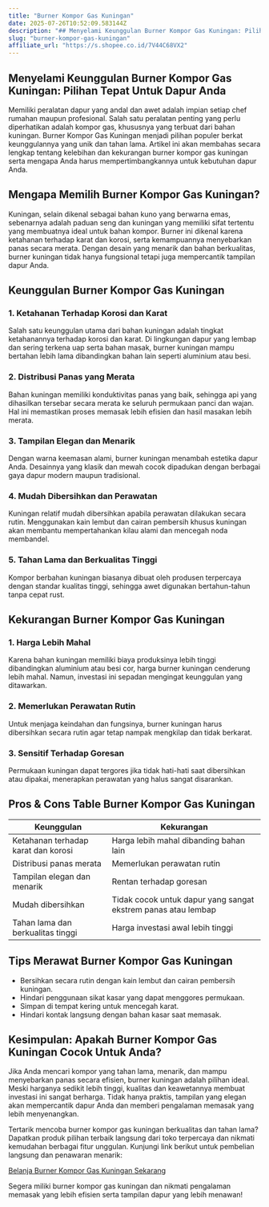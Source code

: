 ```yaml
---
title: "Burner Kompor Gas Kuningan"
date: 2025-07-26T10:52:09.583144Z
description: "## Menyelami Keunggulan Burner Kompor Gas Kuningan: Pilihan Tepat Untuk Dapur Anda..."
slug: "burner-kompor-gas-kuningan"
affiliate_url: "https://s.shopee.co.id/7V44C68VX2"
---
```

## Menyelami Keunggulan Burner Kompor Gas Kuningan: Pilihan Tepat Untuk Dapur Anda

Memiliki peralatan dapur yang andal dan awet adalah impian setiap chef rumahan maupun profesional. Salah satu peralatan penting yang perlu diperhatikan adalah kompor gas, khususnya yang terbuat dari bahan kuningan. Burner Kompor Gas Kuningan menjadi pilihan populer berkat keunggulannya yang unik dan tahan lama. Artikel ini akan membahas secara lengkap tentang kelebihan dan kekurangan burner kompor gas kuningan serta mengapa Anda harus mempertimbangkannya untuk kebutuhan dapur Anda.

## Mengapa Memilih Burner Kompor Gas Kuningan?

Kuningan, selain dikenal sebagai bahan kuno yang berwarna emas, sebenarnya adalah paduan seng dan kuningan yang memiliki sifat tertentu yang membuatnya ideal untuk bahan kompor. Burner ini dikenal karena ketahanan terhadap karat dan korosi, serta kemampuannya menyebarkan panas secara merata. Dengan desain yang menarik dan bahan berkualitas, burner kuningan tidak hanya fungsional tetapi juga mempercantik tampilan dapur Anda.

## Keunggulan Burner Kompor Gas Kuningan

### 1. Ketahanan Terhadap Korosi dan Karat

Salah satu keunggulan utama dari bahan kuningan adalah tingkat ketahanannya terhadap korosi dan karat. Di lingkungan dapur yang lembap dan sering terkena uap serta bahan masak, burner kuningan mampu bertahan lebih lama dibandingkan bahan lain seperti aluminium atau besi.

### 2. Distribusi Panas yang Merata

Bahan kuningan memiliki konduktivitas panas yang baik, sehingga api yang dihasilkan tersebar secara merata ke seluruh permukaan panci dan wajan. Hal ini memastikan proses memasak lebih efisien dan hasil masakan lebih merata.

### 3. Tampilan Elegan dan Menarik

Dengan warna keemasan alami, burner kuningan menambah estetika dapur Anda. Desainnya yang klasik dan mewah cocok dipadukan dengan berbagai gaya dapur modern maupun tradisional.

### 4. Mudah Dibersihkan dan Perawatan

Kuningan relatif mudah dibersihkan apabila perawatan dilakukan secara rutin. Menggunakan kain lembut dan cairan pembersih khusus kuningan akan membantu mempertahankan kilau alami dan mencegah noda membandel.

### 5. Tahan Lama dan Berkualitas Tinggi

Kompor berbahan kuningan biasanya dibuat oleh produsen terpercaya dengan standar kualitas tinggi, sehingga awet digunakan bertahun-tahun tanpa cepat rust.

## Kekurangan Burner Kompor Gas Kuningan

### 1. Harga Lebih Mahal

Karena bahan kuningan memiliki biaya produksinya lebih tinggi dibandingkan aluminium atau besi cor, harga burner kuningan cenderung lebih mahal. Namun, investasi ini sepadan mengingat keunggulan yang ditawarkan.

### 2. Memerlukan Perawatan Rutin

Untuk menjaga keindahan dan fungsinya, burner kuningan harus dibersihkan secara rutin agar tetap nampak mengkilap dan tidak berkarat.

### 3. Sensitif Terhadap Goresan

Permukaan kuningan dapat tergores jika tidak hati-hati saat dibersihkan atau dipakai, menerapkan perawatan yang halus sangat disarankan.

## Pros & Cons Table Burner Kompor Gas Kuningan

| Keunggulan                  | Kekurangan                               |
|------------------------------|------------------------------------------|
| Ketahanan terhadap karat dan korosi | Harga lebih mahal dibanding bahan lain |
| Distribusi panas merata     | Memerlukan perawatan rutin             |
| Tampilan elegan dan menarik | Rentan terhadap goresan                |
| Mudah dibersihkan          | Tidak cocok untuk dapur yang sangat ekstrem panas atau lembap |
| Tahan lama dan berkualitas tinggi | Harga investasi awal lebih tinggi |

## Tips Merawat Burner Kompor Gas Kuningan

- Bersihkan secara rutin dengan kain lembut dan cairan pembersih kuningan.
- Hindari penggunaan sikat kasar yang dapat menggores permukaan.
- Simpan di tempat kering untuk mencegah karat.
- Hindari kontak langsung dengan bahan kasar saat memasak.

## Kesimpulan: Apakah Burner Kompor Gas Kuningan Cocok Untuk Anda?

Jika Anda mencari kompor yang tahan lama, menarik, dan mampu menyebarkan panas secara efisien, burner kuningan adalah pilihan ideal. Meski harganya sedikit lebih tinggi, kualitas dan keawetannya membuat investasi ini sangat berharga. Tidak hanya praktis, tampilan yang elegan akan mempercantik dapur Anda dan memberi pengalaman memasak yang lebih menyenangkan.

Tertarik mencoba burner kompor gas kuningan berkualitas dan tahan lama? Dapatkan produk pilihan terbaik langsung dari toko terpercaya dan nikmati kemudahan berbagai fitur unggulan. Kunjungi link berikut untuk pembelian langsung dan penawaran menarik:

[Belanja Burner Kompor Gas Kuningan Sekarang](https://s.shopee.co.id/7V44C68VX2)

Segera miliki burner kompor gas kuningan dan nikmati pengalaman memasak yang lebih efisien serta tampilan dapur yang lebih menawan!